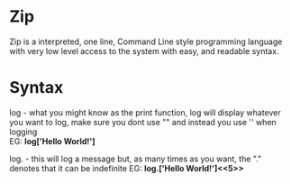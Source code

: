 # Zip
Zip is a interpreted, one line, Command Line style programming language with very low level access to the system with easy, and readable syntax.

# Syntax

log - what you might know as the print function, log will display whatever you want to log, make sure you dont use "" and instead you use '' when logging<br>
EG: <b>log['Hello World!']<br></b>

log. - this will log a message but, as many times as you want, the "." denotes that it can be indefinite
EG: <b>log.['Hello World!']<<5>><br></b>
